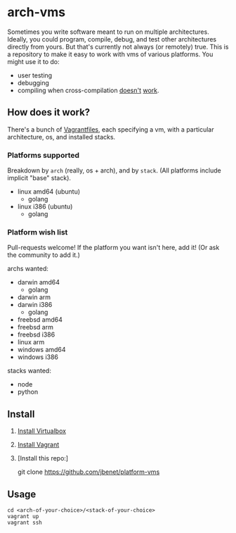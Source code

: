 # arch-vms

Sometimes you write software meant to run on multiple architectures. Ideally, you could program, compile, debug, and test other architectures directly from yours. But that's currently not always (or remotely) true. This is a repository to make it easy to work with vms of various platforms. You might use it to do:

- user testing
- debugging
- compiling when cross-compilation [doesn't](https://code.google.com/p/go/issues/detail?id=6376) [work](https://www.google.com/search?q=cross-compilation+doesn%27t+work&oq=cross-compilation+doesn%27t+work&aqs=chrome..69i57.4420j0j7&sourceid=chrome&espv=210&es_sm=91&ie=UTF-8#q=cross+compile+doesn't+work).

## How does it work?

There's a bunch of [Vagrantfiles](http://docs.vagrantup.com/v2/vagrantfile/index.html), each specifying a vm, with a particular architecture, os, and installed stacks.

### Platforms supported

Breakdown by `arch` (really, os + arch), and by `stack`.
(All platforms include implicit "base" stack).

- linux amd64 (ubuntu)
  - golang
- linux i386 (ubuntu)
  - golang

### Platform wish list

Pull-requests welcome! If the platform you want isn't here, add it! (Or ask the community to add it.)

archs wanted:

- darwin amd64
  - golang
- darwin arm
- darwin i386
  - golang
- freebsd amd64
- freebsd arm
- freebsd i386
- linux arm
- windows amd64
- windows i386

stacks wanted:

- node
- python


## Install

1. [Install Virtualbox](https://www.virtualbox.org/wiki/Downloads)
1. [Install Vagrant](http://www.vagrantup.com/)
1. [Install this repo:]

    git clone https://github.com/jbenet/platform-vms

## Usage

    cd <arch-of-your-choice>/<stack-of-your-choice>
    vagrant up
    vagrant ssh
